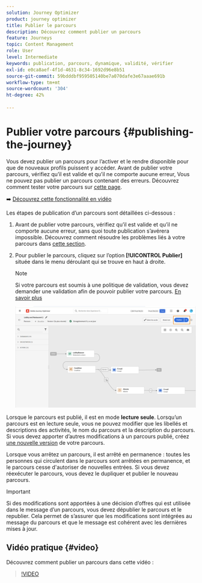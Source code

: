 ```yaml
---
solution: Journey Optimizer
product: journey optimizer
title: Publier le parcours
description: Découvrez comment publier un parcours
feature: Journeys
topic: Content Management
role: User
level: Intermediate
keywords: publication, parcours, dynamique, validité, vérifier
exl-id: e0ca8aef-4f1d-4631-8c34-1692d96e8b51
source-git-commit: 59bdddbf959505140be7a070dafe3e67aaae691b
workflow-type: tm+mt
source-wordcount: '304'
ht-degree: 42%

---
```


# Publier votre parcours {#publishing-the-journey}

Vous devez publier un parcours pour l’activer et le rendre disponible pour que de nouveaux profils puissent y accéder. Avant de publier votre parcours, vérifiez qu’il est valide et qu’il ne comporte aucune erreur, Vous ne pouvez pas publier un parcours contenant des erreurs. Découvrez comment tester votre parcours sur [cette page](testing-the-journey.md).

➡️ [Découvrez cette fonctionnalité en vidéo](#video)

Les étapes de publication d’un parcours sont détaillées ci-dessous :

1. Avant de publier votre parcours, vérifiez qu’il est valide et qu’il ne comporte aucune erreur, sans quoi toute publication s’avérera impossible. Découvrez comment résoudre les problèmes liés à votre parcours dans [cette section](../building-journeys/troubleshooting.md#checking-for-errors-before-testing).

1. Pour publier le parcours, cliquez sur l’option **[!UICONTROL Publier]** située dans le menu déroulant qui se trouve en haut à droite.

   >[!NOTE]
   >
   > Si votre parcours est soumis à une politique de validation, vous devez demander une validation afin de pouvoir publier votre parcours. [En savoir plus](../test-approve/gs-approval.md)


   ![](assets/journeyuc1_18.png)

Lorsque le parcours est publié, il est en mode **lecture seule**. Lorsqu’un parcours est en lecture seule, vous ne pouvez modifier que les libellés et descriptions des activités, le nom du parcours et la description du parcours. Si vous devez apporter d’autres modifications à un parcours publié, créez [une nouvelle version](journey-ui.md#journey-versions) de votre parcours.

Lorsque vous arrêtez un parcours, il est arrêté en permanence : toutes les personnes qui circulent dans le parcours sont arrêtées en permanence, et le parcours cesse d&#39;autoriser de nouvelles entrées. Si vous devez réexécuter le parcours, vous devez le dupliquer et publier le nouveau parcours.


>[!IMPORTANT]
>
>Si des modifications sont apportées à une décision d’offres qui est utilisée dans le message d’un parcours, vous devez dépublier le parcours et le republier. Cela permet de s’assurer que les modifications sont intégrées au message du parcours et que le message est cohérent avec les dernières mises à jour.

## Vidéo pratique {#video}

Découvrez comment publier un parcours dans cette vidéo :

>[!VIDEO](https://video.tv.adobe.com/v/3424998?quality=12)